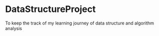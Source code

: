 # DataStructureProject
To keep the track of my learning journey of data structure and algorithm analysis 
